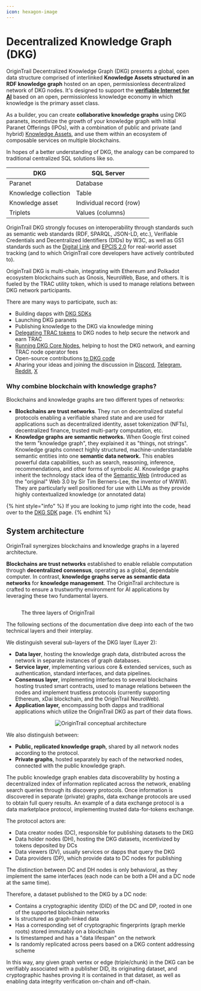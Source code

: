 ```yaml
---
icon: hexagon-image
---
```


# Decentralized Knowle﻿dge Graph (DKG)

OriginTrail Decentralized Knowledge Graph (DKG) presents a global, open data structure comprised of interlinked **Knowledge Assets structured in an RDF knowledge graph** hosted on an open, permissionless decentralized network of DKG nodes. It's designed to support the [**verifiable Internet for AI**](../../build-with-dkg/ai-agents/) based on an open, permissionless knowledge economy in which knowledge is the primary asset class.

As a builder, you can create **collaborative knowledge graphs** using DKG paranets, incentivize the growth of your knowledge graph with Initial Paranet Offerings (IPOs), with a combination of public and private (and hybrid) [Knowledge Assets](https://origintrail.io/products/knowledge-assets), and use them within an ecosystem of composable services on multiple blockchains.

In hopes of a better understanding of DKG, the analogy can be compared to traditional centralized SQL solutions like so.

<table><thead><tr><th>DKG</th><th>SQL Server</th><th data-hidden></th></tr></thead><tbody><tr><td>Paranet</td><td>Database</td><td></td></tr><tr><td>Knowledge collection</td><td>Table</td><td></td></tr><tr><td>Knowledge asset</td><td>Individual record (row)</td><td></td></tr><tr><td>Triplets</td><td>Values (columns)</td><td></td></tr></tbody></table>

OriginTrail DKG strongly focuses on interoperability through standards such as semantic web standards (RDF, SPARQL, JSON-LD, etc.), Verifiable Credentials and Decentralized Identifiers (DIDs) by W3C, as well as GS1 standards such as the [Digital Link](https://www.gs1.org/standards/gs1-digital-link) and [EPCIS 2.0](https://www.gs1au.org/standards/epcis) for real-world asset tracking (and to which OriginTrail core developers have actively contributed to).

OriginTrail DKG is multi-chain, integrating with Ethereum and Polkadot ecosystem blockchains such as Gnosis, NeuroWeb, Base, and others. It is fueled by the TRAC utility token, which is used to manage relations between DKG network participants.&#x20;

There are many ways to participate, such as:

* Building dapps with [DKG SDKs](../../build-with-dkg/dkg-sdk/)&#x20;
* Launching DKG paranets
* Publishing knowledge to the DKG via knowledge mining&#x20;
* [Delegating TRAC tokens](../../delegated-staking/delegated-staking-introduction/) to DKG nodes to help secure the network and earn TRAC&#x20;
* [Running DKG Core Nodes](../../build-with-dkg/dkg-core-node/), helping to host the DKG network, and earning TRAC node operator fees&#x20;
* Open-source contributions [to DKG code](../../useful-resources/contribute/)
* Aharing your ideas and joining the discussion in [Discord](https://discord.gg/xCaY7hvNwD), [Telegram](https://t.me/origintrail), [Reddit](https://www.reddit.com/r/OriginTrail/), [X](https://x.com/origin_trail)&#x20;

### Why combine blockchain with knowledge graphs?

Blockchains and knowledge graphs are two different types of networks:

* **Blockchains are trust networks**. They run on decentralized stateful protocols enabling a verifiable shared state and are used for applications such as decentralized identity, asset tokenization (NFTs), decentralized finance, trusted multi-party computation, etc.
* **Knowledge graphs are semantic networks.** When Google first coined the term "knowledge graph", they explained it as "things, not strings". Knowledge graphs connect highly structured, machine-understandable semantic entities into one **semantic data network.** This enables powerful data capabilities, such as search, reasoning, inference, recommendations, and other forms of symbolic AI. Knowledge graphs inherit the technology stack idea of the [Semantic Web](https://en.wikipedia.org/wiki/Semantic_Web) (introduced as the "original" Web 3.0 by Sir Tim Berners-Lee, the inventor of WWW). They are particularly well positioned for use with LLMs as they provide highly contextualized knowledge (or annotated data)

{% hint style="info" %}
If you are looking to jump right into the code, head over to the [DKG SDK](../../build-with-dkg/dkg-sdk/) page.
{% endhint %}

## System architecture

OriginTrail synergizes blockchains and knowledge graphs in a layered architecture.&#x20;

**Blockchains are trust networks** established to enable reliable computation through **decentralized consensus**, operating as a global, dependable computer. In contrast, **knowledge graphs serve as semantic data networks** for **knowledge management**. The OriginTrail architecture is crafted to ensure a trustworthy environment for AI applications by leveraging these two fundamental layers.

<figure><img src="../../.gitbook/assets/Screenshot 2024-06-13 at 23.54.29.png" alt=""><figcaption><p>The three layers of OriginTrail</p></figcaption></figure>

The following sections of the documentation dive deep into each of the two technical layers and their interplay.

We distinguish several sub-layers of the DKG layer (Layer 2):

* **Data layer**, hosting the knowledge graph data, distributed across the network in separate instances of graph databases.
* **Service layer**, implementing various core & extended services, such as authentication, standard interfaces, and data pipelines.
* **Consensus layer**, implementing interfaces to several blockchains hosting trusted smart contracts, used to manage relations between the nodes and implement trustless protocols (currently supporting Ethereum, xDai blockchain, and the OriginTrail NeuroWeb).
* **Application layer,** encompassing both dapps and traditional applications which utilize the OriginTrail DKG as part of their data flows.

<div align="center"><img src="../../.gitbook/assets/Screenshot 2022-03-30 at 16.46.10.png" alt="OriginTrail conceptual architecture"></div>

We also distinguish between:

* **Public, replicated knowledge graph**, shared by all network nodes according to the protocol.
* **Private graphs**, hosted separately by each of the networked nodes, connected with the public knowledge graph.

The public knowledge graph enables data discoverability by hosting a decentralized index of information replicated across the network, enabling search queries through its discovery protocols. Once information is discovered in separate (private) graphs, data exchange protocols are used to obtain full query results. An example of a data exchange protocol is a data marketplace protocol, implementing trusted data-for-tokens exchange.

The protocol actors are:

* Data creator nodes (DC), responsible for publishing datasets to the DKG
* Data holder nodes (DH), hosting the DKG datasets, incentivized by tokens deposited by DCs
* Data viewers (DV), usually services or dapps that query the DKG
* Data providers (DP), which provide data to DC nodes for publishing

The distinction between DC and DH nodes is only behavioral, as they implement the same interfaces (each node can be both a DH and a DC node at the same time).

Therefore, a dataset published to the DKG by a DC node:

* Contains a cryptographic identity (DID) of the DC and DP, rooted in one of the supported blockchain networks
* Is structured as graph-linked data
* Has a corresponding set of cryptographic fingerprints (graph merkle roots) stored immutably on a blockchain
* Is timestamped and has a "data lifespan" on the network&#x20;
* Is randomly replicated across peers based on a DKG content addressing scheme

In this way, any given graph vertex or edge (triple/chunk) in the DKG can be verifiably associated with a publisher DID, its originating dataset, and cryptographic hashes proving it is contained in that dataset, as well as enabling data integrity verification on-chain and off-chain.&#x20;
